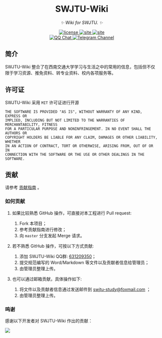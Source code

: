 <div align="center">

# SWJTU-Wiki

<!-- prettier-ignore-start -->
<!-- markdownlint-disable-next-line MD036 -->
_✨ Wiki for SWJTU. ✨_
<!-- prettier-ignore-end -->

</div>

<p align="center">
  <a href="https://raw.githubusercontent.com/swjtuhub/swjtu-wiki/master/LICENSE">
    <img src="https://img.shields.io/github/license/swjtuhub/swjtu-wiki" alt="license">
  </a>
  <a href="https://github.com/swjtuhub/swjtu-wiki/actions/workflows/vuepress-deploy.yml">
    <img src="https://github.com/swjtuhub/swjtu-wiki/actions/workflows/vuepress-deploy.yml/badge.svg?branch=master&event=push" alt="site"/>
  </a>
  <a href="https://github.com/swjtuhub/swjtu-wiki">
    <img src="https://img.shields.io/github/repo-size/swjtuhub/swjtu-wiki" alt="site"/>
  </a>
  <br />
  <a href="https://jq.qq.com/?_wv=1027&k=5OFifDh">
    <img src="https://img.shields.io/badge/QQ%E7%BE%A4-631209350-orange?style=flat-square" alt="QQ Chat">
  </a>
  <a href="https://qun.qq.com/qqweb/qunpro/share?_wv=3&_wwv=128&inviteCode=2bohrm&from=246610&biz=ka">
    <img src="https://img.shields.io/badge/QQ%E9%A2%91%E9%81%93-西南交通大学交流频道-blue?style=flat-square" alt="Telegram Channel">
  </a>
</p>


## 简介

SWJTU-Wiki 整合了在西南交通大学学习与生活之中的常用的信息，包括但不仅限于学习资源、推免资料、转专业资料、校内各项服务等。

## 许可证

SWJTU-Wiki 采用 `MIT` 许可证进行开源

```text
THE SOFTWARE IS PROVIDED "AS IS", WITHOUT WARRANTY OF ANY KIND, EXPRESS OR
IMPLIED, INCLUDING BUT NOT LIMITED TO THE WARRANTIES OF MERCHANTABILITY, FITNESS
FOR A PARTICULAR PURPOSE AND NONINFRINGEMENT. IN NO EVENT SHALL THE AUTHORS OR
COPYRIGHT HOLDERS BE LIABLE FOR ANY CLAIM, DAMAGES OR OTHER LIABILITY, WHETHER
IN AN ACTION OF CONTRACT, TORT OR OTHERWISE, ARISING FROM, OUT OF OR IN
CONNECTION WITH THE SOFTWARE OR THE USE OR OTHER DEALINGS IN THE SOFTWARE.
```

## 贡献

请参考 [贡献指南](./CONTRIBUTING.md) 。

### 如何贡献

1. 如果比较熟悉 GitHub 操作，可直接对本工程进行 Pull request: 
    1. Fork 本项目；
    2. 参考贡献指南进行修改；
    3. 向 `master` 分支发起 Merge 请求。

2. 若不熟悉 GitHub 操作，可按以下方式贡献: 
    1. 添加 SWJTU-Wiki QQ群: [631209350](https://jq.qq.com/?_wv=1027&k=Yc7T7Q8B)；
    2. 提交规范编写的 Word/Markdown 等文件以及贡献者信息给管理员；
    3. 由管理员整理上传。

3. 也可以通过邮箱贡献，具体操作如下: 
    1. 将文件以及贡献者信息通过发送邮件到 swjtu-study@foxmail.com ；
    2. 由管理员整理上传。

### 鸣谢

感谢以下开发者对 SWJTU-Wiki 作出的贡献：

<a href="https://github.com/swjtuhub/swjtu-wiki/graphs/contributors">
  <img src="https://contrib.rocks/image?repo=swjtuhub/swjtu-wiki" />
</a>
